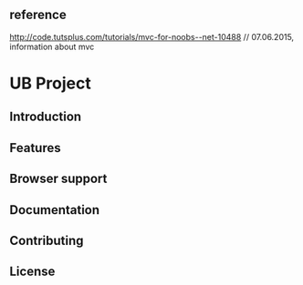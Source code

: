 ## reference
http://code.tutsplus.com/tutorials/mvc-for-noobs--net-10488 // 07.06.2015, information about mvc

# UB Project

## Introduction

## Features

## Browser support

## Documentation

## Contributing

## License

